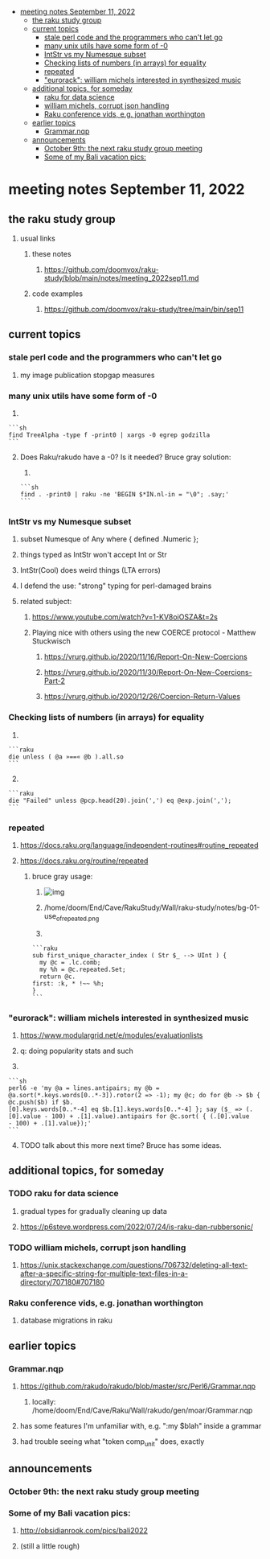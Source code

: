 - [meeting notes September 11, 2022](#org9fe7c27)
  - [the raku study group](#org602f827)
  - [current topics](#org5c802b9)
    - [stale perl code and the programmers who can't let go](#org45eefc1)
    - [many unix utils have some form of -0](#org4016d97)
    - [IntStr vs my Numesque subset](#org679b1f0)
    - [Checking lists of numbers (in arrays) for equality](#org72cb8aa)
    - [repeated](#org3a72035)
    - ["eurorack": william michels interested in synthesized music](#org01e5e51)
  - [additional topics, for someday](#orgece4012)
    - [raku for data science](#orgc373b6f)
    - [william michels, corrupt json handling](#orgae001c0)
    - [Raku conference vids, e.g. jonathan worthington](#org0c41753)
  - [earlier topics](#org8a1a524)
    - [Grammar.nqp](#org5e20cd3)
  - [announcements](#org4beccb6)
    - [October 9th: the next raku study group meeting](#org6c837df)
    - [Some of my Bali vacation pics:](#org21c7faf)


<a id="org9fe7c27"></a>

# meeting notes September 11, 2022


<a id="org602f827"></a>

## the raku study group

1.  usual links

    1.  these notes
    
        1.  <https://github.com/doomvox/raku-study/blob/main/notes/meeting_2022sep11.md>
    
    2.  code examples
    
        1.  <https://github.com/doomvox/raku-study/tree/main/bin/sep11>


<a id="org5c802b9"></a>

## current topics


<a id="org45eefc1"></a>

### stale perl code and the programmers who can't let go

1.  my image publication stopgap measures


<a id="org4016d97"></a>

### many unix utils have some form of -0

1.  

    ```sh
    find TreeAlpha -type f -print0 | xargs -0 egrep godzilla
    ```

2.  Does Raku/rakudo have a -0? Is it needed? Bruce gray solution:

    1.  
    
        ```sh
        find . -print0 | raku -ne 'BEGIN $*IN.nl-in = "\0"; .say;'
        ```


<a id="org679b1f0"></a>

### IntStr vs my Numesque subset

1.  subset Numesque of Any where { defined .Numeric };

2.  things typed as IntStr won't accept Int or Str

3.  IntStr(Cool) does weird things (LTA errors)

4.  I defend the use: "strong" typing for perl-damaged brains

5.  related subject:

    1.  <https://www.youtube.com/watch?v=1-KV8oiOSZA&t=2s>
    
    2.  Playing nice with others using the new COERCE protocol - Matthew Stuckwisch
    
        1.  <https://vrurg.github.io/2020/11/16/Report-On-New-Coercions>
        
        2.  <https://vrurg.github.io/2020/11/30/Report-On-New-Coercions-Part-2>
        
        3.  <https://vrurg.github.io/2020/12/26/Coercion-Return-Values>


<a id="org72cb8aa"></a>

### Checking lists of numbers (in arrays) for equality

1.  

    ```raku
    die unless ( @a »==« @b ).all.so
    ```

2.  

    ```raku
    die "Failed" unless @pcp.head(20).join(',') eq @exp.join(',');
    ```


<a id="org3a72035"></a>

### repeated

1.  <https://docs.raku.org/language/independent-routines#routine_repeated>

2.  <https://docs.raku.org/routine/repeated>

    1.  bruce gray usage:
    
        1.  ![img](https://github.com/doomvox/raku-study/notes/bg-01-use_of_repeated.png)
        
        2.  /home/doom/End/Cave/RakuStudy/Wall/raku-study/notes/bg-01-use<sub>of</sub><sub>repeated.png</sub>
        
        3.  
        
            ```raku
            sub first_unique_character_index ( Str $_ --> UInt ) { 
              my @c = .lc.comb;
              my %h = @c.repeated.Set;
              return @c.
            first: :k, * !~~ %h;
            }
            ```


<a id="org01e5e51"></a>

### "eurorack": william michels interested in synthesized music

1.  <https://www.modulargrid.net/e/modules/evaluationlists>

2.  q: doing popularity stats and such

3.  

    ```sh
    perl6 -e 'my @a = lines.antipairs; my @b = @a.sort(*.keys.words[0..*-3]).rotor(2 => -1); my @c; do for @b -> $b { @c.push($b) if $b.
    [0].keys.words[0..*-4] eq $b.[1].keys.words[0..*-4] }; say ($_ => (.[0].value - 100) + .[1].value).antipairs for @c.sort( { (.[0].value
    - 100) + .[1].value});'
    ```

4.  TODO talk about this more next time?  Bruce has some ideas.


<a id="orgece4012"></a>

## additional topics, for someday


<a id="orgc373b6f"></a>

### TODO raku for data science

1.  gradual types for gradually cleaning up data

2.  <https://p6steve.wordpress.com/2022/07/24/is-raku-dan-rubbersonic/>


<a id="orgae001c0"></a>

### TODO william michels, corrupt json handling

1.  <https://unix.stackexchange.com/questions/706732/deleting-all-text-after-a-specific-string-for-multiple-text-files-in-a-directory/707180#707180>


<a id="org0c41753"></a>

### Raku conference vids, e.g. jonathan worthington

1.  database migrations in raku


<a id="org8a1a524"></a>

## earlier topics


<a id="org5e20cd3"></a>

### Grammar.nqp

1.  <https://github.com/rakudo/rakudo/blob/master/src/Perl6/Grammar.nqp>

    1.  locally: /home/doom/End/Cave/Raku/Wall/rakudo/gen/moar/Grammar.nqp

2.  has some features I'm unfamiliar with, e.g. ":my $blah" inside a grammar

3.  had trouble seeing what "token comp<sub>unit</sub>" does, exactly


<a id="org4beccb6"></a>

## announcements


<a id="org6c837df"></a>

### October 9th: the next raku study group meeting


<a id="org21c7faf"></a>

### Some of my Bali vacation pics:

1.  <http://obsidianrook.com/pics/bali2022>

2.  (still a little rough)
